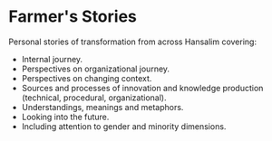 # Farmer's Stories

Personal stories of transformation from across Hansalim covering:

  - Internal journey.
  - Perspectives on organizational journey.
  - Perspectives on changing context.
  - Sources and processes of innovation and knowledge production (technical, procedural, organizational).
  - Understandings, meanings and metaphors.
  - Looking into the future.
  - Including attention to gender and minority dimensions.
